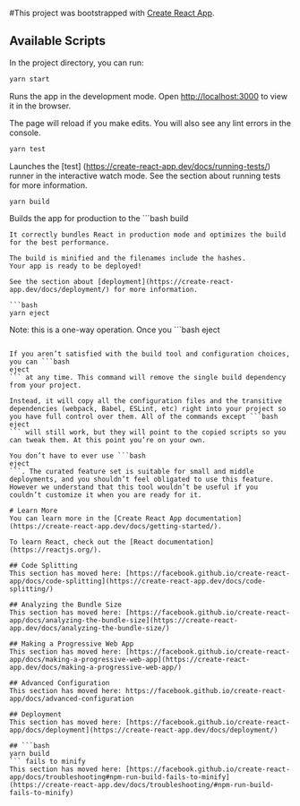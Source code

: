 #This project was bootstrapped with [Create React App](https://github.com/facebook/create-react-app).

## Available Scripts
In the project directory, you can run:

```bash
yarn start
```
Runs the app in the development mode.
Open [http://localhost:3000](http://localhost:3000) to view it in the browser.

The page will reload if you make edits.
You will also see any lint errors in the console.

```bash
yarn test
```
Launches the [test] (https://create-react-app.dev/docs/running-tests/) runner in the interactive watch mode.
See the section about running tests for more information.

```bash
yarn build
```
Builds the app for production to the ```bash
build
```build folder.
It correctly bundles React in production mode and optimizes the build for the best performance.

The build is minified and the filenames include the hashes.
Your app is ready to be deployed!

See the section about [deployment](https://create-react-app.dev/docs/deployment/) for more information.

```bash
yarn eject
```
Note: this is a one-way operation. Once you ```bash
eject
```, you can’t go back!

If you aren’t satisfied with the build tool and configuration choices, you can ```bash
eject
``` at any time. This command will remove the single build dependency from your project.

Instead, it will copy all the configuration files and the transitive dependencies (webpack, Babel, ESLint, etc) right into your project so you have full control over them. All of the commands except ```bash
eject
``` will still work, but they will point to the copied scripts so you can tweak them. At this point you’re on your own.

You don’t have to ever use ```bash
eject
```. The curated feature set is suitable for small and middle deployments, and you shouldn’t feel obligated to use this feature. However we understand that this tool wouldn’t be useful if you couldn’t customize it when you are ready for it.

# Learn More
You can learn more in the [Create React App documentation] (https://create-react-app.dev/docs/getting-started/).

To learn React, check out the [React documentation](https://reactjs.org/).

## Code Splitting
This section has moved here: [https://facebook.github.io/create-react-app/docs/code-splitting](https://create-react-app.dev/docs/code-splitting/)

## Analyzing the Bundle Size
This section has moved here: [https://facebook.github.io/create-react-app/docs/analyzing-the-bundle-size](https://create-react-app.dev/docs/analyzing-the-bundle-size/)

## Making a Progressive Web App
This section has moved here: [https://facebook.github.io/create-react-app/docs/making-a-progressive-web-app](https://create-react-app.dev/docs/making-a-progressive-web-app/)

## Advanced Configuration
This section has moved here: https://facebook.github.io/create-react-app/docs/advanced-configuration

## Deployment
This section has moved here: [https://facebook.github.io/create-react-app/docs/deployment](https://create-react-app.dev/docs/deployment/)

## ```bash
yarn build
``` fails to minify
This section has moved here: [https://facebook.github.io/create-react-app/docs/troubleshooting#npm-run-build-fails-to-minify](https://create-react-app.dev/docs/troubleshooting/#npm-run-build-fails-to-minify)
